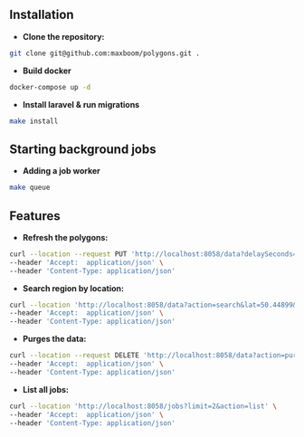 ## Installation
- **Clone the repository:**
```bash
git clone git@github.com:maxboom/polygons.git .
```
- **Build docker**
```bash
docker-compose up -d
```
- **Install laravel & run migrations**
```bash
make install
```

## Starting background jobs
- **Adding a job worker**
```bash
make queue
```

## Features
- **Refresh the polygons:**
```bash
curl --location --request PUT 'http://localhost:8058/data?delaySeconds=1&action=refresh' \
--header 'Accept:  application/json' \
--header 'Content-Type: application/json'
```
- **Search region by location:**
```bash
curl --location 'http://localhost:8058/data?action=search&lat=50.44899&lon=30.52257' \
--header 'Accept:  application/json' \
--header 'Content-Type: application/json'
```
- **Purges the data:**
```bash
curl --location --request DELETE 'http://localhost:8058/data?action=purge' \
--header 'Accept:  application/json' \
--header 'Content-Type: application/json'
```
- **List all jobs:**
```bash
curl --location 'http://localhost:8058/jobs?limit=2&action=list' \
--header 'Accept:  application/json' \
--header 'Content-Type: application/json'
```
